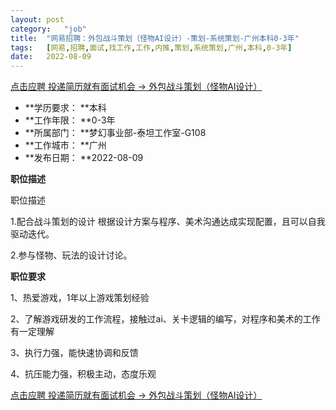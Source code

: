```yaml
---
layout:	post
category:	"job"
title:	"网易招聘：外包战斗策划（怪物AI设计）-策划-系统策划-广州本科0-3年"
tags:	[网易,招聘,面试,找工作,工作,内推,策划,系统策划,广州,本科,0-3年]
date:	2022-08-09
---
```


[点击应聘 投递简历就有面试机会 ->  外包战斗策划（怪物AI设计）](http://mobile.bole.netease.com/bole/boleDetail?id=34181&employeeId=346f03c3cda5f04c&key=all)



- **学历要求： **本科
- **工作年限： **0-3年
- **所属部门： **梦幻事业部-泰坦工作室-G108
- **工作城市： **广州
- **发布日期： **2022-08-09



**职位描述**

职位描述

1.配合战斗策划的设计 根据设计方案与程序、美术沟通达成实现配置，且可以自我驱动迭代。

2.参与怪物、玩法的设计讨论。



**职位要求**

1、热爱游戏，1年以上游戏策划经验

2、了解游戏研发的工作流程，接触过ai、关卡逻辑的编写，对程序和美术的工作有一定理解

3、执行力强，能快速协调和反馈

4、抗压能力强，积极主动，态度乐观



[点击应聘 投递简历就有面试机会 ->  外包战斗策划（怪物AI设计）](http://mobile.bole.netease.com/bole/boleDetail?id=34181&employeeId=346f03c3cda5f04c&key=all)